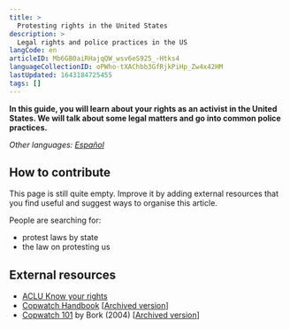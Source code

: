 ```yaml
---
title: >
  Protesting rights in the United States
description: >
  Legal rights and police practices in the US
langCode: en
articleID: Mb6GB0aiRHajqQW_wsv6eS925_-Htks4
languageCollectionID: oPWho-tXAChbb3GfRjkPiHp_Zw4x42HM
lastUpdated: 1643184725455
tags: []
---
```


**In this guide, you will learn about your rights as an activist in the United States. We will talk about some legal matters and go into common police practices.**

_Other languages:_ [_Español_](/es/rights/united-states)

## How to contribute

This page is still quite empty. Improve it by adding external resources that you find useful and suggest ways to organise this article.

People are searching for:

-   protest laws by state
-   the law on protesting us

## External resources

-   [ACLU Know your rights](https://www.aclu.org/know-your-rights/protesters-rights/)
-   [Copwatch Handbook](http://destructables.org/sites/default/files/destructable/step/downloads/Handbook_06.pdf) \[[Archived version](https://web.archive.org/web/20200927165525/http://destructables.org/sites/default/files/destructable/step/downloads/Handbook_06.pdf)\]
-   [Copwatch 101](http://destructables.org/sites/default/files/destructable/step/downloads/Copwatch101.PDF) by Bork (2004) \[[Archived version](https://web.archive.org/web/20170915003217/http://destructables.org/sites/default/files/destructable/step/downloads/Copwatch101.PDF)\]
